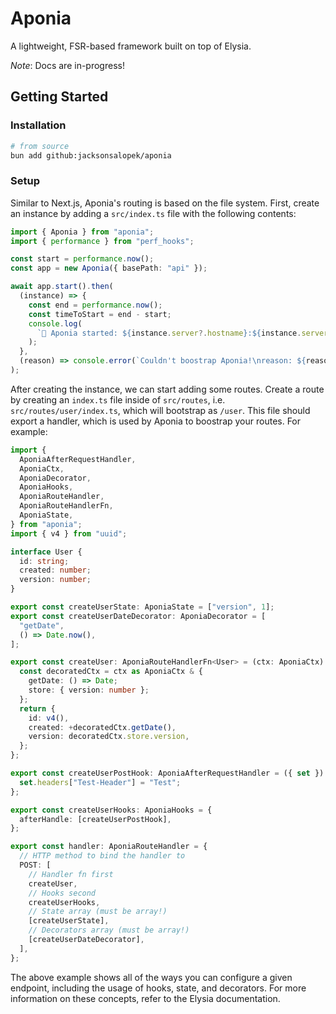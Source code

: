 # Aponia

A lightweight, FSR-based framework built on top of Elysia.

_Note_: Docs are in-progress!

## Getting Started

### Installation

```bash
# from source
bun add github:jacksonsalopek/aponia
```

### Setup

Similar to Next.js, Aponia's routing is based on the file system. First, create an instance by adding a `src/index.ts` file with the
following contents:

```ts
import { Aponia } from "aponia";
import { performance } from "perf_hooks";

const start = performance.now();
const app = new Aponia({ basePath: "api" });

await app.start().then(
  (instance) => {
    const end = performance.now();
    const timeToStart = end - start;
    console.log(
      `🐎 Aponia started: ${instance.server?.hostname}:${instance.server?.port} (${timeToStart}ms)`
    );
  },
  (reason) => console.error(`Couldn't boostrap Aponia!\nreason: ${reason}`)
);
```

After creating the instance, we can start adding some routes. Create a route by creating an `index.ts` file inside of `src/routes`, i.e.
`src/routes/user/index.ts`, which will bootstrap as `/user`. This file should export a handler, which is used by Aponia to boostrap your routes. For example:

```ts
import {
  AponiaAfterRequestHandler,
  AponiaCtx,
  AponiaDecorator,
  AponiaHooks,
  AponiaRouteHandler,
  AponiaRouteHandlerFn,
  AponiaState,
} from "aponia";
import { v4 } from "uuid";

interface User {
  id: string;
  created: number;
  version: number;
}

export const createUserState: AponiaState = ["version", 1];
export const createUserDateDecorator: AponiaDecorator = [
  "getDate",
  () => Date.now(),
];

export const createUser: AponiaRouteHandlerFn<User> = (ctx: AponiaCtx) => {
  const decoratedCtx = ctx as AponiaCtx & {
    getDate: () => Date;
    store: { version: number };
  };
  return {
    id: v4(),
    created: +decoratedCtx.getDate(),
    version: decoratedCtx.store.version,
  };
};

export const createUserPostHook: AponiaAfterRequestHandler = ({ set }) => {
  set.headers["Test-Header"] = "Test";
};

export const createUserHooks: AponiaHooks = {
  afterHandle: [createUserPostHook],
};

export const handler: AponiaRouteHandler = {
  // HTTP method to bind the handler to
  POST: [
    // Handler fn first
    createUser,
    // Hooks second
    createUserHooks,
    // State array (must be array!)
    [createUserState],
    // Decorators array (must be array!)
    [createUserDateDecorator],
  ],
};
```

The above example shows all of the ways you can configure a given endpoint, including the usage of hooks, state, and decorators. For more information on these concepts, refer to the Elysia documentation.
